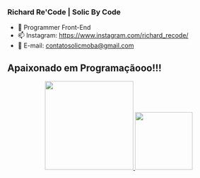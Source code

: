 ### Richard Re'Code | Solic By Code
- 🌱 Programmer Front-End
- 📫 Instagram: https://www.instagram.com/richard_recode/ 
- 📩 E-mail: contatosolicmoba@gmail.com

## Apaixonado em Programaçãooo!!!

<div align="center">
  <a href="https://github.com/solicmoba">
  <img height="200em" src="https://github-readme-stats.vercel.app/api?username=solicmoba&show_icons=true&theme=radical&include_all_commits=true&count_private=true"/>
  <img height="130em" src="https://github-readme-stats.vercel.app/api/top-langs/?username=solicmoba&layout=compact&langs_count=7&theme=radical"/>
</div>
